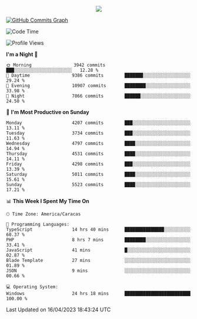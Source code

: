 <p align="center">
  <a href="http://www.github.com/thevacs">
    <img src="https://github-readme-streak-stats.herokuapp.com/?user=thevacs&stroke=ffffff&background=1c1917&ring=0891b2&fire=0891b2&currStreakNum=ffffff&currStreakLabel=0891b2&sideNums=ffffff&sideLabels=ffffff&dates=ffffff&hide_border=true" />
  </a>
  
  <a href="http://www.github.com/thevacs"><img src="https://github-readme-activity-graph.cyclic.app/graph?username=thevacs&bg_color=000000&color=ffffff&line=ff0000&point=ebebeb&area=true&hide_border=true" alt="GitHub Commits Graph" /></a>
  
</p>

<!--START_SECTION:waka-->
![Code Time](http://img.shields.io/badge/Code%20Time-1%2C335%20hrs%208%20mins-blue)

![Profile Views](http://img.shields.io/badge/Profile%20Views-0-blue)

**I'm a Night 🦉** 

```text
🌞 Morning                3942 commits        ███░░░░░░░░░░░░░░░░░░░░░░   12.28 % 
🌆 Daytime                9386 commits        ███████░░░░░░░░░░░░░░░░░░   29.24 % 
🌃 Evening                10907 commits       ████████░░░░░░░░░░░░░░░░░   33.98 % 
🌙 Night                  7866 commits        ██████░░░░░░░░░░░░░░░░░░░   24.50 % 
```
📅 **I'm Most Productive on Sunday** 

```text
Monday                   4207 commits        ███░░░░░░░░░░░░░░░░░░░░░░   13.11 % 
Tuesday                  3734 commits        ███░░░░░░░░░░░░░░░░░░░░░░   11.63 % 
Wednesday                4797 commits        ████░░░░░░░░░░░░░░░░░░░░░   14.94 % 
Thursday                 4531 commits        ████░░░░░░░░░░░░░░░░░░░░░   14.11 % 
Friday                   4298 commits        ███░░░░░░░░░░░░░░░░░░░░░░   13.39 % 
Saturday                 5011 commits        ████░░░░░░░░░░░░░░░░░░░░░   15.61 % 
Sunday                   5523 commits        ████░░░░░░░░░░░░░░░░░░░░░   17.21 % 
```


📊 **This Week I Spent My Time On** 

```text
🕑︎ Time Zone: America/Caracas

💬 Programming Languages: 
TypeScript               14 hrs 40 mins      ███████████████░░░░░░░░░░   60.37 % 
PHP                      8 hrs 7 mins        ████████░░░░░░░░░░░░░░░░░   33.41 % 
JavaScript               41 mins             █░░░░░░░░░░░░░░░░░░░░░░░░   02.87 % 
Blade Template           27 mins             ░░░░░░░░░░░░░░░░░░░░░░░░░   01.89 % 
JSON                     9 mins              ░░░░░░░░░░░░░░░░░░░░░░░░░   00.66 % 

💻 Operating System: 
Windows                  24 hrs 18 mins      █████████████████████████   100.00 % 
```


 Last Updated on 16/04/2023 18:43:24 UTC
<!--END_SECTION:waka-->
